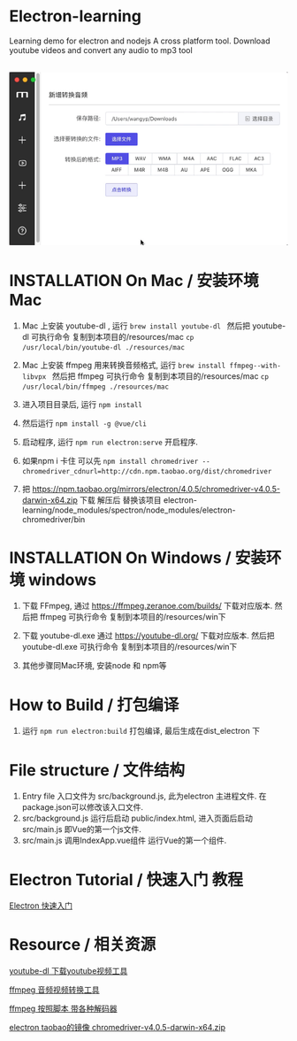 # Electron-learning
Learning demo for electron and nodejs
A cross platform tool. Download youtube videos and convert any audio to mp3 tool

<div align="center">
	<br>
	<div>
		<img src="docs/demo.gif"/>
	</div>
</div>


# INSTALLATION On Mac / 安装环境 Mac 
1. Mac 上安装 youtube-dl , 运行 ```brew install youtube-dl ``` 然后把 youtube-dl 可执行命令 复制到本项目的/resources/mac ``` cp /usr/local/bin/youtube-dl ./resources/mac ```
2. Mac 上安装 ffmpeg 用来转换音频格式, 运行 ```brew install ffmpeg--with-libvpx ```  然后把 ffmpeg 可执行命令 复制到本项目的/resources/mac ``` cp /usr/local/bin/ffmpeg ./resources/mac ```

3. 进入项目目录后, 运行 ```npm install```
4. 然后运行 ```npm install -g @vue/cli```
5. 启动程序, 运行 ```npm run electron:serve```  开启程序.

6. 如果npm i 卡住 可以先 ``` npm install chromedriver --chromedriver_cdnurl=http://cdn.npm.taobao.org/dist/chromedriver ```
7. 把 https://npm.taobao.org/mirrors/electron/4.0.5/chromedriver-v4.0.5-darwin-x64.zip 下载 解压后  替换该项目 electron-learning/node_modules/spectron/node_modules/electron-chromedriver/bin




# INSTALLATION On Windows / 安装环境 windows 

1. 下载 FFmpeg, 通过 https://ffmpeg.zeranoe.com/builds/ 下载对应版本.  然后把 ffmpeg 可执行命令 复制到本项目的/resources/win下
2. 下载 youtube-dl.exe 通过 https://youtube-dl.org/ 下载对应版本. 然后把 youtube-dl.exe 可执行命令 复制到本项目的/resources/win下

3. 其他步骤同Mac环境, 安装node 和 npm等


# How to Build / 打包编译 

1. 运行 ```npm run electron:build```  打包编译, 最后生成在dist_electron 下



# File structure / 文件结构

1. Entry file 入口文件为 src/background.js, 此为electron 主进程文件. 在package.json可以修改该入口文件.
2. src/background.js 运行后启动 public/index.html,  进入页面后启动 src/main.js  即Vue的第一个js文件.
3. src/main.js 调用IndexApp.vue组件 运行Vue的第一个组件.



# Electron Tutorial / 快速入门 教程

[Electron 快速入门](https://github.com/nodejh/nodejh.github.io/issues/39)


# Resource / 相关资源

[youtube-dl 下载youtube视频工具](https://github.com/rg3/youtube-dl)

[ffmpeg 音频视频转换工具](https://ffmpeg.org/documentation.html)

[ffmpeg 按照脚本 带各种解码器](https://gist.github.com/clayton/6196167)

[electron taobao的镜像 chromedriver-v4.0.5-darwin-x64.zip](https://npm.taobao.org/mirrors/electron/4.0.5/)




